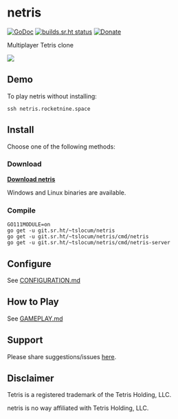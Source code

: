# netris
[![GoDoc](https://godoc.org/git.sr.ht/~tslocum/netris?status.svg)](https://godoc.org/git.sr.ht/~tslocum/netris)
[![builds.sr.ht status](https://builds.sr.ht/~tslocum/netris.svg)](https://builds.sr.ht/~tslocum/netris)
[![Donate](https://img.shields.io/liberapay/receives/rocketnine.space.svg?logo=liberapay)](https://liberapay.com/rocketnine.space)

Multiplayer Tetris clone

![](https://netris.rocketnine.space/static/screenshot4.png)

## Demo

To play netris without installing:

```ssh netris.rocketnine.space```

## Install

Choose one of the following methods:

### Download

[**Download netris**](https://netris.rocketnine.space/download/?sort=name&order=desc)

Windows and Linux binaries are available.

### Compile

```
GO111MODULE=on
go get -u git.sr.ht/~tslocum/netris
go get -u git.sr.ht/~tslocum/netris/cmd/netris
go get -u git.sr.ht/~tslocum/netris/cmd/netris-server
```

## Configure

See [CONFIGURATION.md](https://man.sr.ht/~tslocum/netris/CONFIGURATION.md)

## How to Play

See [GAMEPLAY.md](https://man.sr.ht/~tslocum/netris/GAMEPLAY.md)

## Support

Please share suggestions/issues [here](https://todo.sr.ht/~tslocum/netris).

## Disclaimer

Tetris is a registered trademark of the Tetris Holding, LLC.

netris is no way affiliated with Tetris Holding, LLC.
